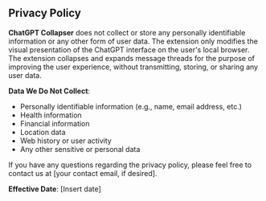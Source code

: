 ## Privacy Policy

**ChatGPT Collapser** does not collect or store any personally identifiable information or any other form of user data. The extension only modifies the visual presentation of the ChatGPT interface on the user's local browser. The extension collapses and expands message threads for the purpose of improving the user experience, without transmitting, storing, or sharing any user data.

**Data We Do Not Collect**:
- Personally identifiable information (e.g., name, email address, etc.)
- Health information
- Financial information
- Location data
- Web history or user activity
- Any other sensitive or personal data

If you have any questions regarding the privacy policy, please feel free to contact us at [your contact email, if desired].

**Effective Date**: [Insert date]
